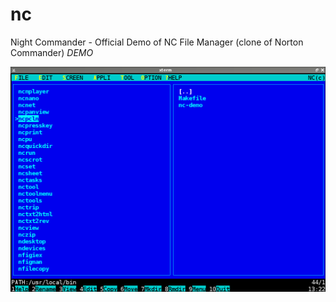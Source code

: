 # nc
Night Commander - Official Demo of NC File Manager (clone of Norton Commander) _DEMO_





![alt tag](https://raw.githubusercontent.com/spartrekus/nc/master/nc.png)



 
